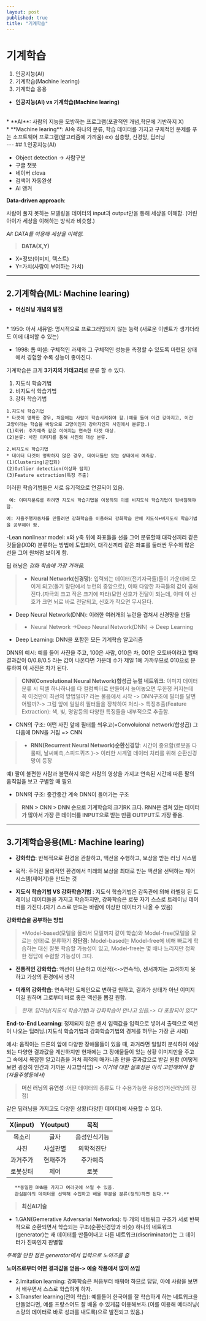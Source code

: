 ```yaml
---
layout: post
published: true
title: "기계학습"
---
```


# 기계학습 

<ol>
    <li>인공지능(AI)</li>
    <li>기계학습(Machine learing)</li>
    <li>기계학습 응용</li>
</ol>


* **인공지능(AI) vs 기계학습(Machine learing)**
<br>
*  **AI**: 사람의 지능을 모방하는 프로그램(포괄적인 개념,학문에 기반하지 X)
<br>
*  **Machine learing**: AI속 하나의 분류, 학습 데이터를 가지고 구체적인 문제를 푸는 소프트웨어 프로그램(알고리즘에 가까움)
  ex) 심층망, 신경망, 딥러닝


<br>
---
## 1.인공지능(AI)



* Object detection -> 사람구분
* 구글 챗봇
* 네이버 clova
* 검색어 자동완성
* AI 앵커

**Data-driven approach**: 

사람이 풀지 못하는 모델링을 데이터의 input과 output만을 통해 세상을 이해함.
(어린아이가 세상을 이해하는 방식과 비슷함.)

*AI: DATA를 이용해 세상을 이해함.*

>**DATA(X,Y)**
* X=정보(이미지, 텍스트)
* Y=가치(사람이 부여하는 가치)

---

## 2.기계학습(ML: Machine learing)

* **머신러닝 개념의 발전**
<br>
* 1950: 아서 새뮤얼: 명시적으로 프로그래밍되지 않는 능력 (새로운 이벤트가 생기더라도 이에 대처할 수 있는)
  
* 1998: 톰 미셸: 구체적인 과제와 그 구체적인 성능을 측정할 수 있도록 마련된 상태에서 경험할 수록 성능이 좋아진다.


기계학습은 크게 **3가지의 카테고리**로 분류 할 수 있다.
<ol>
    <li>지도식 학습기법</li>
    <li>비지도식 학습기법</li>
    <li>강화 학습기법</li>
</ol>

```
1.지도식 학습기법 
* 타겟이 명확한 경우, 처음에는 사람이 학습시켜줘야 함.(예를 들어 이건 강아지고, 이건 고양이라는 학습을 바탕으로 고양이인지 강아지인지 사진에서 분류함.)
(1)회귀: 주가예측 같은 이어지는 연속한 타겟 대상.
(2)분류: 사진 이미지를 통해 사진의 대상 분류.
```



```
2.비지도식 학습기법 
* 데이터 타겟이 명확하지 않은 경우, 데이터들만 있는 상태에서 예측함.
(1)Clustering(군집화)
(2)Outlier detection(이상화 탐지)
(3)Feature extraction(특징 추출)
```

이러한 학습기법들은 서로 유기적으로 연결되어 있음.
~~~
 예: 이미지분류를 하려면 지도식 학습기법을 이용하되 이를 비지도식 학습기법이 뒷바침해야함.
~~~
~~~
예: 자율주행자동차를 만들려면 강화학습을 이용하되 강화학습 안에 지도식+비지도식 학습기법을 공부해야 함.
~~~


-Lean nonlinear model: x와 y축 위에 좌표들을 선을 그어 분류할때 대각선끼리 같은 것들을(XOR) 분류하는 방법에 도입되어, 대각선끼리 같은 좌표를 둘러싼 무수히 많은 선을 그어 원처럼 보이게 함.



딥 러닝은 *강화 학습에 가장 가까움.*


>* **Neural Network(신경망)**: 
입력되는 데이터(전기자극들)들이 가운데에 모이게 되고(돌기 말단에서 뉴런의 중앙으로), 이때 다양한 자극들의 값이 곱해진다.(자극의 크고 작은 크기에 따라)모인 신호가 전달이 되는데, 이때 이 신호가 크면 뇌로 바로 전달되고, 신호가 작으면 무시된다.

* Deep Neural Network(DNN): 이러한 여러개의 뉴런을 겹쳐서 신경망을 만듦

>* Neural Network ->Deep Neural Network(DNN) -> Deep Learning

* Deep Learning: DNN을 포함한 모든 기계학습 알고리즘

DNN의 예시: 예를 들어 사진을 주고, 100은 사람, 010은 차, 001은 오토바이라고 할때 결과값이 0/0.8/0.5 라는 값이 나온다면 가운데 수가 제일 1에 가까우므로 010으로 분류하여 이 사진은 차가 된다.

>**CNN(Convolutional Neural Network)합성곱 뉴럴 네트워크**: 
이미지 데이터 분류 시 픽셀 하나하나를 다 컬럼벡터로 만들어서 늘어놓으면 무한정 커지는데 꼭 이것만이 최선의 방법일까? 라는 물음에서 시작  -> DNN구조에 필터를 달면 어떨까?-> 그림 앞에 일일히 필터들을 장착하여 처리-> 특징추출(Feature Extraction): 색, 빛, 명암등의 다양한 특징들을 내부적으로 추출함.


* CNN의 구조: 어떤 사진 앞에 필터를 씌우고(=Convoluional network/합성곱) 그 다음에 DNN을 거침  => CNN


>* **RNN(Recurrent Neural Network)순환신경망**:
시간이 중요함(로봇을 다룰때, 날씨예측,스피드퀴즈 )-> 이러한 시계열 데이터 처리를 위해 순환신경망이 등장

예) 팔이 불편한 사람과 불편하지 않은 사람의 영상을 가지고 연속된 시간에 따른 팔의 움직임을 보고 구별할 때 필요

 * DNN의 구조: 중간중간 계속 DNN이 들어가는 구조

>**RNN > CNN > DNN 순으로 기계학습의 크기RK 크다. RNN은 겹쳐 있는 데이터가 많아서 가장 큰 데이터를 INPUT으로 받는 만큼 OUTPUT도 가장 좋음.**


___

## 3.기계학습응용(ML: Machine learing)

* **강화학습**: 반복적으로 환경을 관찰하고, 액션을 수행하고, 보상을 받는 러닝 시스템
* 목적: 주어진 물리적인 환경에서 미래의 보상을 최대로 받는 액션을 선택하는 제어시스템(제어기)을 만드는 것


* **지도식 학습기법 VS 강화학습기법**
: 지도식 학습기법은 감독관에 의해 라벨링 된 트레이닝 데이터들을 가지고 학습하지만, 강화학습은 로봇 자기 스스로 트레이닝 데이터를 가진다.(자기 스스로 만드는 바람에 이상한 데이터가 나올 수 있음)


**강화학습을 공부하는 방법**

>*Model-based(모델을 몰라서 모델까지 같이 학습)와 Model-free(모델을 모르는 상태)로 분류하기
**장단점:** Model-based는  Model-free에 비해 빠르게 학습하는 대신 잘못 학습할 가능성이 있고,  Model-free는 몇 배나 느리지만 정확한 정답에 수렴할 가능성이 크다.

* **전통적인 강화학습**: 액션이 단순하고 이산적(<->연속적), 센서까지는 고려하지 못하고 가상의 환경에서 생각

* **미래의 강화학습**: 연속적인 도메인으로 변하길 원하고, 결과가 상태가 아닌 이미지 이길 원하며 그로부터 바로 좋은 액션을 뽑길 원함.


>*현재: 딥러닝(지도식 학습기법)과 강화학습이 만나고 있음.-> 다 포함되어 있다**

**End-to-End Learning**: 정제되지 않은 센서 입력값을 입력으로 넣어서 출력으로 액션이 나오는 딥러닝.(지도식 학습기법과 강화학습기법의 경계를 허무는 가장 큰 사례)

예시: 움직이는 드론의 앞에 다양한 장애물들이 있을 때, 과거라면 일일히 분석하여 예상되는 다양한 결과값을 계산하지만 현재에는 그 장애물들이 있는 상황 이미지만을 주고 그 속에서 복잡한 알고리즘을 거쳐 최적의 매카니즘 만을 결과값으로 받길 원함 (어떻게 보면 굉장히 인간과 가까운 사고방식임) -> *이거에 대한 실효성은 아직 고민해봐야 함(자율주행등에서)*


>**머신 러닝의 유연성**
:어떤 데이터의 종류도 다 수용가능한 유용성(머신러닝의 장점)

같은 딥러닝을 가지고도 다양한 상황(다양한 데이터)에 사용할 수 있다.

|X(input)|Y(output)| 목적|
  |:--:|:--:|:--:|
  |목소리|글자| 음성인식기능|
   |사진|사실판별| 의학적진단|
   |과거주가|현재주가| 주가예측|
   |로봇상태|제어| 로봇|

```
   **동일한 DNN을 가지고 여러곳에 쓰일 수 있음.
   관심분야의 데이터를 선택해 수집하고 배울 부분을 분류(정의)하면 된다.**
```

>**최신AI기술**
* 1.GAN(Gemerative Adversarial Networks): 두 개의 네트워크 구조가 서로 반복적으로 순환되면서 학습되는 구조(순환신경망과 비슷) 하나의 네트워크(generator)는 새 데이터를 만들어내고 다른 네트워크(discriminator)는 그 데이터가 진짜인지 판별함

*주목할 만한 점은 generator에서 입력으로 노이즈를 줌*

**노이즈로부터 어떤 결과값을 얻음-> 예술 작품에서 많이 쓰임**


* 2.Imitation learning: 강화학습은 처음부터 배워야 하므로 답답, 아예 사람을 보면서 배우면서 스스로 학습하게 하자.
  <br>
* 3.Transfer learning(전이 학습): 
예를들어 한국어를 잘 학습하게 하는 네트워크을 만들었다면, 예를 프랑스어도 잘 배울 수 있게끔 이용해보자.(이를 이용해 메타러닝( 소량의 데이터로 바로 성과를 내도록)으로 발전되고 있음.)

